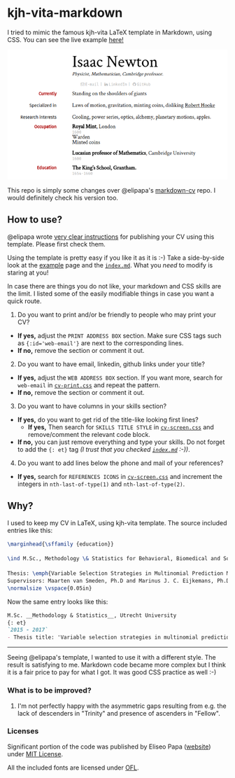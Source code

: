kjh-vita-markdown
===========

I tried to mimic the famous kjh-vita LaTeX template in Markdown, using CSS. You can see the live example [here!](https://oguzhanogreden.github.io/markdown-cv/)

![demo](/media/demo.png)

This repo is simply some changes over @elipapa's [markdown-cv](http://elipapa.github.io/markdown-cv) repo. I would definitely check his version too.

## How to use?

@elipapa wrote [very clear instructions](https://elipapa.github.io/markdown-cv/) for publishing your CV using this template. Please first check them.

Using the template is pretty easy if you like it as it is :-) Take a side-by-side look at the [example](/index.html) page and the [`index.md`](/index.md). What you _need_ to modify is staring at you!

In case there are things you do not like, your markdown and CSS skills are the limit. I listed some of the easily modifiable things in case you want a quick route.

1. Do you want to print and/or be friendly to people who may print your CV?  
  - **If yes,** adjust the `PRINT ADDRESS BOX` section. Make sure CSS tags such as `{:id='web-email'}` are next to the corresponding lines.  
  - **If no,** remove the section or comment it out.
2. Do you want to have email, linkedin, github links under your title?
  - **If yes,** adjust the `WEB ADDRESS BOX` section. If you want more, search for `web-email` in [`cv-print.css`](/media/cv-print.css) and repeat the pattern.
  - **If no,** remove the section or comment it out.
3. Do you want to have columns in your skills section?  
  - **If yes,**  do you want to get rid of the title-like looking first lines?
    - **If yes,** Then search for `SKILLS TITLE STYLE` in [`cv-screen.css`](/media/cv-screen.css) and remove/comment the relevant code block. 
  - **If no,** you can just remove everything and type your skills. Do not forget to add the `{: et}` tag _(I trust that you checked [`index.md`](/index.md) :-))_.
4. Do you want to add lines below the phone and mail of your references?
  - **If yes,** search for `REFERENCES ICONS` in [`cv-screen.css`](/media/cv-screen.css) and increment the integers in `nth-last-of-type(1)` and `nth-last-of-type(2)`.

## Why?

I used to keep my CV in LaTeX, using kjh-vita template. The source included entries like this:

~~~ latex
\marginhead{\sffamily {education}}

\ind M.Sc., Methodology \& Statistics for Behavioral, Biomedical and Social Sciences, \\ Utrecht University, The Netherlands, September 2015 - June 2017.\\ \hspace{0.35in} 

Thesis: \emph{Variable Selection Strategies in Multinomial Prediction Models}. \\
Supervisors: Maarten van Smeden, Ph.D and Marinus J. C. Eijkemans, Ph.D.
\normalsize \vspace{0.05in}
~~~

Now the same entry looks like this:

~~~ markdown
M.Sc. __Methodology & Statistics__, Utrecht University
{: et}
`2015 - 2017`
- Thesis title: 'Variable selection strategies in multinomial prediction models'
~~~

---

Seeing @elipapa's template, I wanted to use it with a different style. The result is satisfying to me. Markdown code became more complex but I think it is a fair price to pay for what I got. It was good CSS practice as well :-)

### What is to be improved?

1. I'm not perfectly happy with the asymmetric gaps resulting from e.g. the lack of descenders in "Trinity" and presence of ascenders in "Fellow".

### Licenses

Significant portion of the code was published by Eliseo Papa ([website](https://elipapa.github.io)) under
[MIT License](https://github.com/oguzhanogreden/markdown-cv/blob/master/LICENSE).

All the included fonts are licensed under [OFL](https://github.com/oguzhanogreden/markdown-cv/blob/oopatch/fonts/Crimson_Text/OFL.txt).
